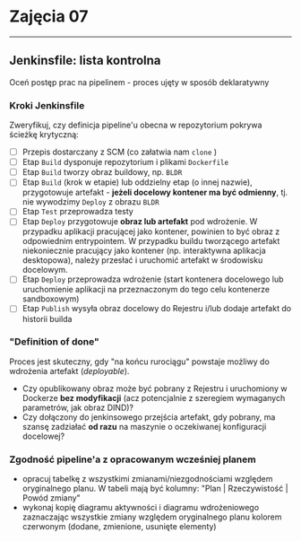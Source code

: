 # Zajęcia 07
---

## Jenkinsfile: lista kontrolna
Oceń postęp prac na pipelinem - proces ujęty w sposób deklaratywny

### Kroki Jenkinsfile
Zweryfikuj, czy definicja pipeline'u obecna w repozytorium pokrywa ścieżkę krytyczną:

- [ ] Przepis dostarczany z SCM (co załatwia nam `clone` )
- [ ] Etap `Build` dysponuje repozytorium i plikami `Dockerfile`
- [ ] Etap `Build` tworzy obraz buildowy, np. `BLDR`
- [ ] Etap `Build` (krok w etapie) lub oddzielny etap (o innej nazwie), przygotowuje artefakt - **jeżeli docelowy kontener ma być odmienny**, tj. nie wywodzimy `Deploy` z obrazu `BLDR`
- [ ] Etap `Test` przeprowadza testy
- [ ] Etap `Deploy` przygotowuje **obraz lub artefakt** pod wdrożenie. W przypadku aplikacji pracującej jako kontener, powinien to być obraz z odpowiednim entrypointem. W przypadku buildu tworzącego artefakt niekoniecznie pracujący jako kontener (np. interaktywna aplikacja desktopowa), należy przesłać i uruchomić artefakt w środowisku docelowym.
- [ ] Etap `Deploy` przeprowadza wdrożenie (start kontenera docelowego lub uruchomienie aplikacji na przeznaczonym do tego celu kontenerze sandboxowym)
- [ ] Etap `Publish` wysyła obraz docelowy do Rejestru i/lub dodaje artefakt do historii builda

### "Definition of done"
Proces jest skuteczny, gdy "na końcu rurociągu" powstaje możliwy do wdrożenia artefakt (*deployable*).
* Czy opublikowany obraz może być pobrany z Rejestru i uruchomiony w Dockerze **bez modyfikacji** (acz potencjalnie z szeregiem wymaganych parametrów, jak obraz DIND)?
* Czy dołączony do jenkinsowego przejścia artefakt, gdy pobrany, ma szansę zadziałać **od razu** na maszynie o oczekiwanej konfiguracji docelowej?

### Zgodność pipeline'a z opracowanym wcześniej planem
* opracuj tabelkę z wszystkimi zmianami/niezgodnościami względem oryginalnego planu. W tabeli mają być kolumny: "Plan | Rzeczywistość | Powód zmiany"
* wykonaj kopię diagramu aktywności i diagramu wdrożeniowego zaznaczając wszystkie zmiany względem oryginalnego planu kolorem czerwonym (dodane, zmienione, usunięte elementy)